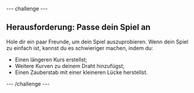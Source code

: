 \--- challenge \---

## Herausforderung: Passe dein Spiel an

Hole dir ein paar Freunde, um dein Spiel auszuprobieren. Wenn dein Spiel zu einfach ist, kannst du es schwieriger machen, indem du:

- Einen längeren Kurs erstellst;
- Weitere Kurven zu deinem Draht hinzufügst;
- Einen Zauberstab mit einer kleineren Lücke herstellst.

\--- /challenge \---